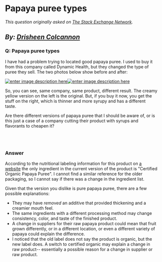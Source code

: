 # Papaya puree types

_This question originally asked on [The Stack Exchange Network](https://cooking.stackexchange.com/q/112702)._

_By: [Drisheen Colcannon](https://cooking.stackexchange.com/u/26201)_
<br>
--------------------------------------------
### Q: Papaya puree types
<p>I have had a problem trying to located good papaya puree. I used to buy it from this company called Dynamic Health, but they changed the type of puree they sell. The two photos below show before and after:</p>
<p><a href="https://i.sstatic.net/cRQct.png" rel="nofollow noreferrer"><img src="https://i.sstatic.net/cRQct.png" alt="enter image description here" /></a><a href="https://i.sstatic.net/IghfA.png" rel="nofollow noreferrer"><img src="https://i.sstatic.net/IghfA.png" alt="enter image description here" /></a></p>
<p>So, you can see, same company, same product, different result. The creamy yellow version on the left is the original. But, if you buy it now, you get the stuff on the right, which is thinner and more syrupy and has a different taste.</p>
<p>Are there different versions of papaya puree that I should be aware of, or is this just a case of a company cutting their product with syrups and flavorants to cheapen it?</p>

<br><br>
### Answer 
<p>According to the nutritional labeling information for this product on <a href="https://www.swansonvitamins.com/dynamic-health-papaya-puree-16-fl-oz-liquid" rel="nofollow noreferrer">a website</a> the only ingredient in the current version of the product is &quot;Certified Organic Papaya Puree&quot;. I cannot find a similar reference for the older packaging, so I cannot say if there was a change in the ingredient list.</p>
<p>Given that the version you dislike is pure papaya puree, there are a few possible explanations:</p>
<ul>
<li>They may have <em>removed</em> an additive that provided thickening and a creamier mouth feel.</li>
<li>The same ingredients with a different processing method may change consistency, color, and taste of the finished product.</li>
<li>A change in suppliers for their raw papaya product could mean that fruit grown differently, or in a different location, or even a different variety of papaya could explain the difference.</li>
<li>I noticed that the old label does not say the product is organic, but the new label does. A switch to certified organic may explain a change in raw product-- essentially a possible reason for a change in supplier or raw product.</li>
</ul>

